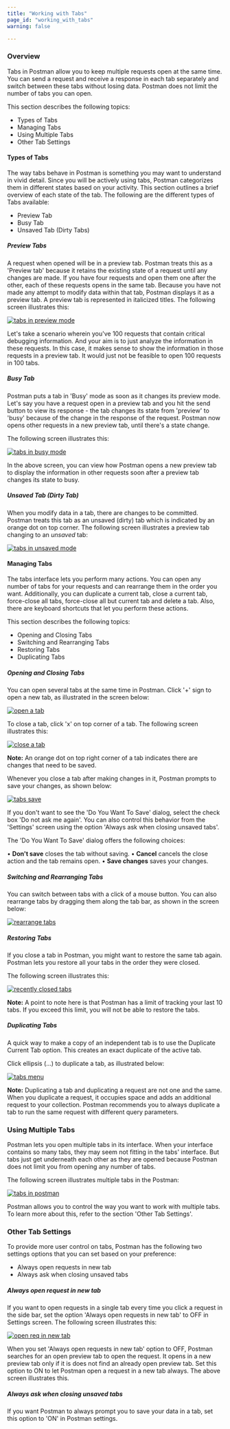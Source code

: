 ```yaml
---
title: "Working with Tabs"
page_id: "working_with_tabs"
warning: false

---
```

 ### Overview 

 Tabs in Postman allow you to keep multiple requests open at the same time. You can send a request and receive a response in each tab separately and switch between these tabs without losing data. Postman does not limit the number of tabs you can open. 
 
 This section describes the following topics:

 * Types of Tabs
 * Managing Tabs
 * Using Multiple Tabs
 * Other Tab Settings
 
#### Types of Tabs

The way tabs behave in Postman is something you may want to understand in vivid detail. Since you will be actively using tabs, Postman categorizes them in different states based on your activity. This section outlines a brief overview of each state of the tab. The following are the different types of Tabs available:

* Preview Tab
* Busy Tab
* Unsaved Tab (Dirty Tabs)

##### Preview Tabs

A request when opened will be in a preview tab. Postman treats this as a 'Preview tab' because it retains the existing state of a request until any changes are made. If you have four requests and open them one after the other, each of these requests opens in the same tab. Because you have not made any attempt to modify data within that tab, Postman displays it as a preview tab. A preview tab is represented in italicized titles. The following screen illustrates this: 

[![tabs in preview mode](https://s3.amazonaws.com/postman-static-getpostman-com/postman-docs/Tab_Preview1.gif)](https://s3.amazonaws.com/postman-static-getpostman-com/postman-docs/Tab_Preview.gif)

Let's take a scenario wherein you've 100 requests that contain critical debugging information. And your aim is to just analyze the information in these requests. In this case, it makes sense to show the information in those requests in a preview tab. It would just not be feasible to open 100 requests in 100 tabs. 


##### Busy Tab

Postman puts a tab in 'Busy' mode as soon as it changes its preview mode. Let's say you have a request open in a preview tab and you hit the send button to view its response - the tab changes its state from 'preview' to 'busy' because of the change in the response of the request. Postman now opens other requests in a new preview tab, until there's a state change. 

The following screen illustrates this:

[![tabs in busy mode](https://s3.amazonaws.com/postman-static-getpostman-com/postman-docs/Tab_Busy.gif)](https://s3.amazonaws.com/postman-static-getpostman-com/postman-docs/Tab_Busy.gif)

In the above screen, you can view how Postman opens a new preview tab to display the information in other requests soon after a preview tab changes its state to busy. 

##### Unsaved Tab (Dirty Tab)

When you modify data in a tab, there are changes to be committed. Postman treats this tab as an unsaved (dirty) tab which is indicated by an orange dot on top corner. The following screen illustrates a preview tab changing to an *unsaved* tab:

[![tabs in unsaved mode](https://s3.amazonaws.com/postman-static-getpostman-com/postman-docs/Tab_Unsaved.gif)](https://s3.amazonaws.com/postman-static-getpostman-com/postman-docs/Tab_Unsaved.gif)


#### Managing Tabs

The tabs interface lets you perform many actions. You can open any number of tabs for your requests and can rearrange them in the order you want. Additionally, you can duplicate a current tab, close a current tab, force-close all tabs, force-close all but current tab and delete a tab. Also, there are keyboard shortcuts that let you perform these actions. 

This section describes the following topics:

* Opening and Closing Tabs
* Switching and Rearranging Tabs
* Restoring Tabs
* Duplicating Tabs

##### Opening and Closing Tabs

You can open several tabs at the same time in Postman. Click '+' sign to open a new tab, as illustrated in the screen below:

[![open a tab](https://s3.amazonaws.com/postman-static-getpostman-com/postman-docs/Tabs_PlusSign.png)](https://s3.amazonaws.com/postman-static-getpostman-com/postman-docs/Tabs_PlusSign1.png)

To close a tab, click 'x' on top corner of a tab. The following screen illustrates this:

[![close a tab](https://s3.amazonaws.com/postman-static-getpostman-com/postman-docs/Tabs_CloseHover.gif)](https://s3.amazonaws.com/postman-static-getpostman-com/postman-docs/Tabs_CloseHover.gif)

**Note:** An orange dot on top right corner of a tab indicates there are changes that need to be saved. 

Whenever you close a tab after making changes in it, Postman prompts to save your changes, as shown below:

[![tabs save](https://s3.amazonaws.com/postman-static-getpostman-com/postman-docs/Multiple_Tabs_Save.png)](https://s3.amazonaws.com/postman-static-getpostman-com/postman-docs/Multiple_Tabs_Save.png)

If you don't want to see the 'Do You Want To Save' dialog, select the check box 'Do not ask me again'. You can also control this behavior from the 'Settings' screen using the option 'Always ask when closing unsaved tabs'. 

The 'Do You Want To Save' dialog offers the following choices:

•	**Don't save** closes the tab without saving. 
•	**Cancel** cancels the close action and the tab remains open. 
•	**Save changes** saves your changes.

##### Switching and Rearranging Tabs

You can switch between tabs with a click of a mouse button. You can also rearrange tabs by dragging them along the tab bar, as shown in the screen below:

[![rearrange tabs](https://s3.amazonaws.com/postman-static-getpostman-com/postman-docs/RearrangeTabs.gif)](https://s3.amazonaws.com/postman-static-getpostman-com/postman-docs/RearrangeTabs.gif)


##### Restoring Tabs

If you close a tab in Postman, you might want to restore the same tab again. Postman lets you restore all your tabs in the order they were closed. 

The following screen illustrates this:

[![recently closed tabs](https://s3.amazonaws.com/postman-static-getpostman-com/postman-docs/RecentlyClosedTabs.gif)](https://s3.amazonaws.com/postman-static-getpostman-com/postman-docs/RecentlyClosedTabs.gif)

**Note:** A point to note here is that Postman has a limit of tracking your last 10 tabs. If you exceed this limit, you will not be able to restore the tabs.


##### Duplicating Tabs

A quick way to make a copy of an independent tab is to use the Duplicate Current Tab option. This creates an exact duplicate of the active tab.  

Click ellipsis (...) to duplicate a tab, as illustrated below:

[![tabs menu](https://s3.amazonaws.com/postman-static-getpostman-com/postman-docs/Multiple_Tabs4.png)](https://s3.amazonaws.com/postman-static-getpostman-com/postman-docs/Multiple_Tabs4.png)

**Note:** Duplicating a tab and duplicating a request are not one and the same. When you duplicate a request, it occupies space and adds an additional request to your collection. Postman recommends you to always duplicate a tab to run the same request with different query parameters. 


### Using Multiple Tabs

Postman lets you open multiple tabs in its interface. When your interface contains so many tabs, they may seem not fitting in the tabs' interface. But tabs just get underneath each other as they are opened because Postman does not limit you from opening any number of tabs. 

The following screen illustrates multiple tabs in the Postman:

[![tabs in postman](https://s3.amazonaws.com/postman-static-getpostman-com/postman-docs/Multiple_Tabs2.png)](https://s3.amazonaws.com/postman-static-getpostman-com/postman-docs/Multiple_Tabs2.png)

Postman allows you to control the way you want to work with multiple tabs. To learn more about this, refer to the section 'Other Tab Settings'. 

### Other Tab Settings

To provide more user control on tabs, Postman has the following two settings options that you can set based on your preference:

* Always open requests in new tab
* Always ask when closing unsaved tabs

##### Always open request in new tab

If you want to open requests in a single tab every time you click a request in the side bar, set the option 'Always open requests in new tab' to OFF in Settings screen. The following screen illustrates this:

[![open req in new tab](https://s3.amazonaws.com/postman-static-getpostman-com/postman-docs/OpenReqNewTab.gif)](https://s3.amazonaws.com/postman-static-getpostman-com/postman-docs/OpenReqNewTab.gif)
 
 When you set 'Always open requests in new tab' option to OFF, Postman searches for an open preview tab to open the request. It opens in a new preview tab only if it is does not find an already open preview tab. Set this option to ON to let Postman open a request in a new tab always. The above screen illustrates this. 
 

##### Always ask when closing unsaved tabs

If you want Postman to always prompt you to save your data in a tab, set this option to 'ON' in Postman settings. 
 

